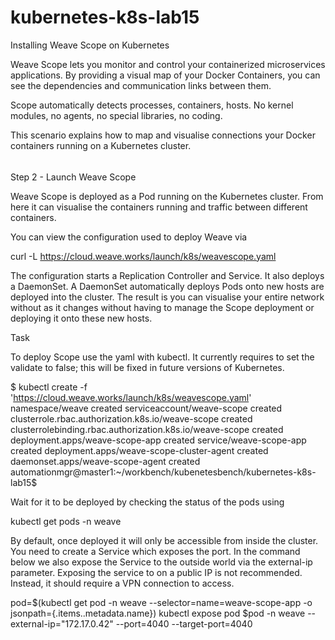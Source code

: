 # kubernetes-k8s-lab15
Installing Weave Scope on Kubernetes

Weave Scope lets you monitor and control your containerized microservices applications. By providing a visual map of your Docker Containers, you can see the dependencies and communication links between them.

Scope automatically detects processes, containers, hosts. No kernel modules, no agents, no special libraries, no coding.

This scenario explains how to map and visualise connections your Docker containers running on a Kubernetes cluster.

######

Step 2 - Launch Weave Scope

Weave Scope is deployed as a Pod running on the Kubernetes cluster. From here it can visualise the containers running and traffic between different containers.

You can view the configuration used to deploy Weave via 

curl -L https://cloud.weave.works/launch/k8s/weavescope.yaml

The configuration starts a Replication Controller and Service. It also deploys a DaemonSet. A DaemonSet automatically deploys Pods onto new hosts are deployed into the cluster. The result is you can visualise your entire network without as it changes without having to manage the Scope deployment or deploying it onto these new hosts.

Task

To deploy Scope use the yaml with kubectl. It currently requires to set the validate to false; this will be fixed in future versions of Kubernetes.


$ kubectl create -f 'https://cloud.weave.works/launch/k8s/weavescope.yaml'
namespace/weave created
serviceaccount/weave-scope created
clusterrole.rbac.authorization.k8s.io/weave-scope created
clusterrolebinding.rbac.authorization.k8s.io/weave-scope created
deployment.apps/weave-scope-app created
service/weave-scope-app created
deployment.apps/weave-scope-cluster-agent created
daemonset.apps/weave-scope-agent created
automationmgr@master1:~/workbench/kubenetesbench/kubernetes-k8s-lab15$ 


Wait for it to be deployed by checking the status of the pods using 

kubectl get pods -n weave

By default, once deployed it will only be accessible from inside the cluster. You need to create a Service which exposes the port. In the command below we also expose the Service to the outside world via the external-ip parameter. Exposing the service to on a public IP is not recommended. Instead, it should require a VPN connection to access.

pod=$(kubectl get pod -n weave --selector=name=weave-scope-app -o jsonpath={.items..metadata.name})
kubectl expose pod $pod -n weave --external-ip="172.17.0.42" --port=4040 --target-port=4040

######